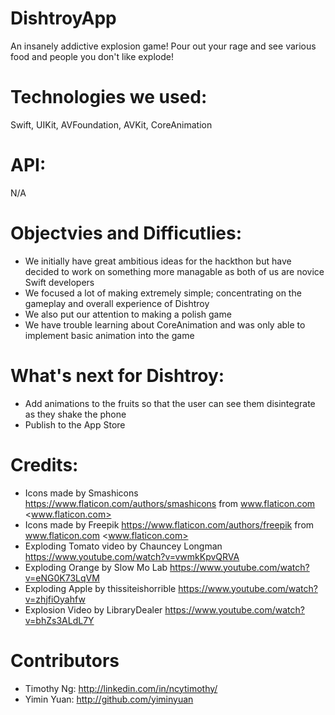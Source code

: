 # DishtroyApp

An insanely addictive explosion game! Pour out your rage and see various food and people you don't like explode!

# Technologies we used:

Swift, UIKit, AVFoundation, AVKit, CoreAnimation

# API:

N/A

# Objectvies and Difficutlies:

* We initially have great ambitious ideas for the hackthon but have decided to work on something more managable as both of us are novice Swift developers
* We focused a lot of making extremely simple; concentrating on the gameplay and overall experience of Dishtroy
* We also put our attention to making a polish game
* We have trouble learning about CoreAnimation and was only able to implement basic animation into the game

# What's next for Dishtroy:

* Add animations to the fruits so that the user can see them disintegrate as they shake the phone
* Publish to the App Store

# Credits:
* Icons made by Smashicons <https://www.flaticon.com/authors/smashicons> from www.flaticon.com <www.flaticon.com>
* Icons made by Freepik <https://www.flaticon.com/authors/freepik> from www.flaticon.com <www.flaticon.com>
* Exploding Tomato video by Chauncey Longman
 <https://www.youtube.com/watch?v=vwmkKpvQRVA>
 * Exploding Orange by Slow Mo Lab <https://www.youtube.com/watch?v=eNG0K73LqVM>
 * Exploding Apple by thissiteishorrible
<https://www.youtube.com/watch?v=zhjfiOyahfw>
* Explosion Video by LibraryDealer
<https://www.youtube.com/watch?v=bhZs3ALdL7Y>

# Contributors
* Timothy Ng: <http://linkedin.com/in/ncytimothy/>
* Yimin Yuan: <http://github.com/yiminyuan>
